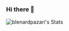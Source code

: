 ### Hi there 👋

![blenardpazari's Stats](https://github-readme-stats.vercel.app/api?username=blenardpazari&theme=dark&show_icons=true&hide_border=true&count_private=true)
<!--
**blenardpazari/blenardpazari** is a ✨ _special_ ✨ repository because its `README.md` (this file) appears on your GitHub profile.

Here are some ideas to get you started:

- 🔭 I’m currently working on ...
- 🌱 I’m currently learning ...
- 👯 I’m looking to collaborate on ...
- 🤔 I’m looking for help with ...
- 💬 Ask me about ...
- 📫 How to reach me: ...
- 😄 Pronouns: ...
- ⚡ Fun fact: ...
-->
